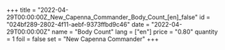 +++
title = "2022-04-29T00:00:00Z_New_Capenna_Commander_Body_Count_[en]_false"
id = "024bf289-2802-4f11-aebf-9373ffbd9c46"
date = "2022-04-29T00:00:00Z"
name = "Body Count"
lang = ["en"]
price = "0.80"
quantity = 1
foil = false
set = "New Capenna Commander"
+++
